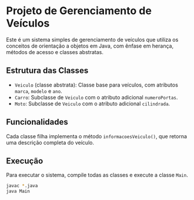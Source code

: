 # Projeto de Gerenciamento de Veículos

Este é um sistema simples de gerenciamento de veículos que utiliza os conceitos de orientação a objetos em Java, com ênfase em herança, métodos de acesso e classes abstratas.

## Estrutura das Classes

- `Veiculo` (classe abstrata): Classe base para veículos, com atributos `marca`, `modelo` e `ano`.
- `Carro`: Subclasse de `Veiculo` com o atributo adicional `numeroPortas`.
- `Moto`: Subclasse de `Veiculo` com o atributo adicional `cilindrada`.

## Funcionalidades

Cada classe filha implementa o método `informacoesVeiculo()`, que retorna uma descrição completa do veículo.

## Execução

Para executar o sistema, compile todas as classes e execute a classe `Main`.

```bash
javac *.java
java Main
